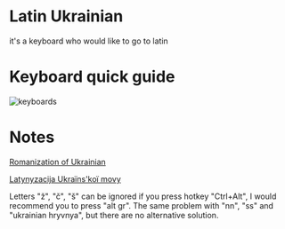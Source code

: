 # Latin Ukrainian
it's a keyboard who would like to go to latin

# Keyboard quick guide
![keyboards](https://user-images.githubusercontent.com/70776479/207828070-e7b1b3d3-6ddf-4ccf-930e-6b31af5d8d98.png)

# Notes
<a href="https://en.wikipedia.org/wiki/Romanization_of_Ukrainian">Romanization of Ukrainian</a>

<a href="https://uk.wikipedia.org/wiki/%D0%9B%D0%B0%D1%82%D0%B8%D0%BD%D1%96%D0%B7%D0%B0%D1%86%D1%96%D1%8F_%D1%83%D0%BA%D1%80%D0%B0%D1%97%D0%BD%D1%81%D1%8C%D0%BA%D0%BE%D1%97_%D0%BC%D0%BE%D0%B2%D0%B8">Latynyzacija Ukraїns'koї movy</a>

Letters "ž", "č", "š" can be ignored if you press hotkey "Ctrl+Alt", I would recommend you to press "alt gr".
The same problem with "nn", "ss" and "ukrainian hryvnya", but there are no alternative solution.
